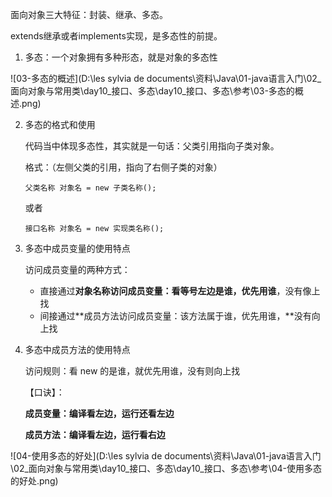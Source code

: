 面向对象三大特征：封装、继承、多态。

extends继承或者implements实现，是多态性的前提。

1. 多态：一个对象拥有多种形态，就是对象的多态性

![03-多态的概述](D:\les sylvia de documents\资料\Java\01-java语言入门\02_面向对象与常用类\day10_接口、多态\day10_接口、多态\参考\03-多态的概述.png)

2. 多态的格式和使用

   代码当中体现多态性，其实就是一句话：父类引用指向子类对象。

   格式：（左侧父类的引用，指向了右侧子类的对象）

   `父类名称 对象名 = new 子类名称();`

   或者

   `接口名称 对象名 = new 实现类名称();`

3. 多态中成员变量的使用特点

   访问成员变量的两种方式：

   - 直接通过**对象名称访问成员变量：看等号左边是谁，优先用谁**，没有像上找
   - 间接通过**成员方法访问成员变量：该方法属于谁，优先用谁，**没有向上找

4. 多态中成员方法的使用特点

   访问规则：看 new 的是谁，就优先用谁，没有则向上找

   【口诀】：

   **成员变量：编译看左边，运行还看左边**

   **成员方法：编译看左边，运行看右边**

![04-使用多态的好处](D:\les sylvia de documents\资料\Java\01-java语言入门\02_面向对象与常用类\day10_接口、多态\day10_接口、多态\参考\04-使用多态的好处.png)